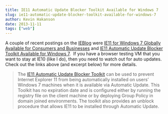 ```yaml
---
title: IE11 Automatic Update Blocker Toolkit Available for Windows 7
slug: ie11-automatic-update-blocker-toolkit-available-for-windows-7
author: Kevin Hakanson
date: 2013-11-11
tags: ["web"]
---
```

A couple of recent postings on the [IEBlog](http://blogs.msdn.com/b/ie/) were [IE11 for Windows 7 Globally Available for Consumers and Businesses](http://blogs.msdn.com/b/ie/archive/2013/11/07/ie11-for-windows-7-globally-available-for-consumers-and-businesses.aspx) and [IE11 Automatic Update Blocker Toolkit Available for Windows 7](http://blogs.msdn.com/b/ie/archive/2013/10/11/ie11-automatic-update-blocker-toolkit-available-for-windows-7.aspx).  If you have a browser testing VM that you want to stay at IE10 (like I do), then you need to watch out for auto updates.  Check out the links above (and excerpt below) for more details.

> The [IE11 Automatic Update Blocker Toolkit](http://www.microsoft.com/en-us/download/details.aspx?id=40722) can be used to prevent Internet Explorer 11 from being automatically installed on users’ Windows 7 machines when it is available via Automatic Update. This Toolkit has no expiration date and is configured either by running the registry file on the client machine or by deploying Group Policy in domain joined environments. The toolkit also provides an unblock procedure that allows IE11 to be installed through Automatic Update.